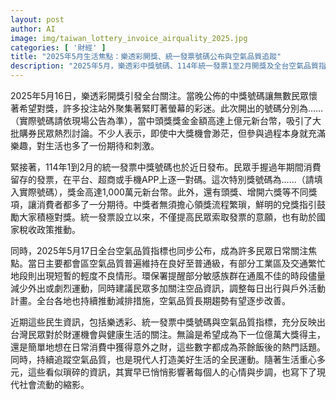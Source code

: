 ```yaml
---
layout: post
author: AI
image: img/taiwan_lottery_invoice_airquality_2025.jpg
categories: [ '財經' ]
title: "2025年5月生活焦點：樂透彩開獎、統一發票號碼公布與空氣品質追蹤"
description: "2025年5月，樂透彩中獎號碼、114年統一發票1至2月開獎及全台空氣品質指標成為民眾焦點。億萬元頭獎吸引熱烈討論，消費發票對獎帶來驚喜機會，空品資訊成為日常規畫依據，展現台灣人對財運與健康的高度關注，也是當代生活節奏的縮影。"
---
```

2025年5月16日，樂透彩開獎引發全台關注。當晚公佈的中獎號碼讓無數民眾懷著希望對獎，許多投注站外聚集著緊盯著螢幕的彩迷。此次開出的號碼分別為……（實際號碼請依現場公告為準），當中頭獎獎金金額高達上億元新台幣，吸引了大批購券民眾熱烈討論。不少人表示，即使中大獎機會渺茫，但參與過程本身就充滿樂趣，對生活也多了一份期待和刺激。

緊接著，114年1到2月的統一發票中獎號碼也於近日發布。民眾手握過年期間消費留存的發票，在平台、超商或手機APP上逐一對碼。這次特別獎號碼為……（請填入實際號碼），獎金高達1,000萬元新台幣。此外，還有頭獎、增開六獎等不同獎項，讓消費者都多了一分期待。中獎者無須擔心領獎流程繁瑣，鮮明的兌獎指引鼓勵大家積極對獎。統一發票設立以來，不僅提高民眾索取發票的意願，也有助於國家稅收政策推動。

同時，2025年5月17日全台空氣品質指標也同步公布，成為許多民眾日常關注焦點。當日主要都會區空氣品質普遍維持在良好至普通級，有部分工業區及交通繁忙地段則出現短暫的輕度不良情形。環保署提醒部分敏感族群在通風不佳的時段儘量減少外出或劇烈運動，同時建議民眾多加關注空品資訊，調整每日出行與戶外活動計畫。全台各地也持續推動減排措施，空氣品質長期趨勢有望逐步改善。

近期這些民生資訊，包括樂透彩、統一發票中獎號碼與空氣品質指標，充分反映出台灣民眾對於財運機會與健康生活的關注。無論是希望成為下一位億萬大獎得主，還是簡單地想在日常消費中獲得意外之財，這些數字都成為茶餘飯後的熱門話題。同時，持續追蹤空氣品質，也是現代人打造美好生活的全民運動。隨著生活重心多元，這些看似瑣碎的資訊，其實早已悄悄影響著每個人的心情與步調，也寫下了現代社會流動的縮影。